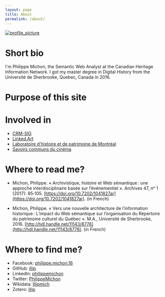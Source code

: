 ```yaml
---
layout: page
title: About
permalink: /about/
---
```

[![profile_picture](https://upload.wikimedia.org/wikipedia/commons/thumb/1/15/Philippe_Michon.jpg/234px-Philippe_Michon.jpg)](https://commons.wikimedia.org/wiki/File:Philippe_Michon.jpg)

# Short bio

 I'm Philippe Michon, the Semantic Web Analyst at the Canadian Heritage Information Network. I got my master degree in Digital History from the Université de Sherbrooke, Quebec, Canada in 2016.

# Purpose of this site

# Involved in

* [CRM-SIG](http://www.cidoc-crm.org/node/1736)
* [Linked.Art](https://linked.art/community/index.html)
* [Laboratoire d'histoire et de patrimoine de Montréal](https://lhpm.uqam.ca/philippe-michon/)
* [Savoirs communs du cinéma](https://www.cinematheque.qc.ca/fr/programmation/projections/cycle/initiative-savoirs-communs-du-cinema)

# Where to read me?

* Michon, Philippe. « Archivistique, histoire et Web sémantique : une approche interdisciplinaire basée sur l’événementiel ». Archives 47, nᵒ 1 (2017): 85‑105. [https://doi.org/10.7202/1041827ar](https://doi.org/10.7202/1041827ar). (in French)

* Michon, Philippe. « Vers une nouvelle architecture de l’information historique : L’impact du Web sémantique sur l’organisation du Répertoire du patrimoine culturel du Québec ». M.A., Université de Sherbrooke, 2016. [http://hdl.handle.net/11143/8776](http://hdl.handle.net/11143/8776). (in French)

# Where to find me?

* Facebook: [philippe.michon.16](https://www.facebook.com/philippe.michon.16)
* GitHub: [illip](https://github.com/illip)
* LinkedIn: [philippemichon](https://www.linkedin.com/in/philippemichon/)
* Twitter: [PhilippeMichon](https://twitter.com/PhilippeMichon)
* Wikidata: [Illipmich](https://www.wikidata.org/wiki/User:Illipmich)
* Zotero: [illip](https://www.zotero.org/illip)